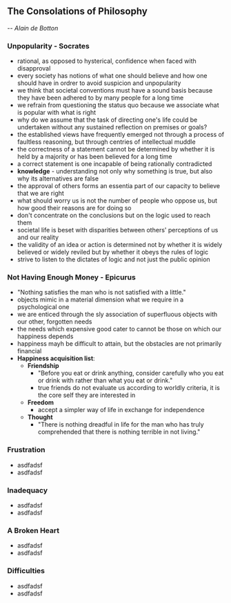 ## The Consolations of Philosophy
-- *Alain de Botton*


### Unpopularity - Socrates
- rational, as opposed to hysterical, confidence when faced with disapproval
- every society has notions of what one should believe and how one should have in ordrer to avoid suspicion and unpopularity
- we think that societal conventions must have a sound basis because they have been adhered to by many people for a long time
- we refrain from questioning the status quo because we associate what is popular with what is right
- why do we assume that the task of directing one's life could be undertaken without any sustained reflection on premises or goals?
- the established views have frequently emerged not through a process of faultless reasoning, but through centries of intellectual muddle
- the correctness of a statement cannot be determined by whether it is held by a majority or has been believed for a long time
- a correct statement is one incapable of being rationally contradicted
- **knowledge** - understanding not only why something is true, but also why its alternatives are false
- the approval of others forms an essentia part of our capacity to believe that we are right
- what should worry us is not the number of people who oppose us, but how good their reasons are for doing so
- don't concentrate on the conclusions but on the logic used to reach them
- societal life is beset with disparities between others' perceptions of us and our reality
- the validity of an idea or action is determined not by whether it is widely believed or widely reviled but by whether it obeys the rules of logic
- strive to listen to the dictates of logic and not just the public opinion


### Not Having Enough Money - Epicurus
- "Nothing satisfies the man who is not satisfied with a little."
- objects mimic in a material dimension what we require in a psychological one
- we are enticed through the sly association of superfluous objects with our other, forgotten needs
- the needs which expensive good cater to cannot be those on which our happiness depends
- happiness mayh be difficult to attain, but the obstacles are not primarily financial
- **Happiness acquisition list**:
  - **Friendship**
    - "Before you eat or drink anything, consider carefully who you eat or drink with rather than what you eat or drink."
    - true friends do not evaluate us according to worldly criteria, it is the core self they are interested in
  - **Freedom**
    - accept a simpler way of life in exchange for independence
  - **Thought**
    - "There is nothing dreadful in life for the man who has truly comprehended that there is nothing terrible in not living."


### Frustration
- asdfadsf
- asdfadsf


### Inadequacy
- asdfadsf
- asdfadsf


### A Broken Heart
- asdfadsf
- asdfadsf


### Difficulties
- asdfadsf
- asdfadsf
